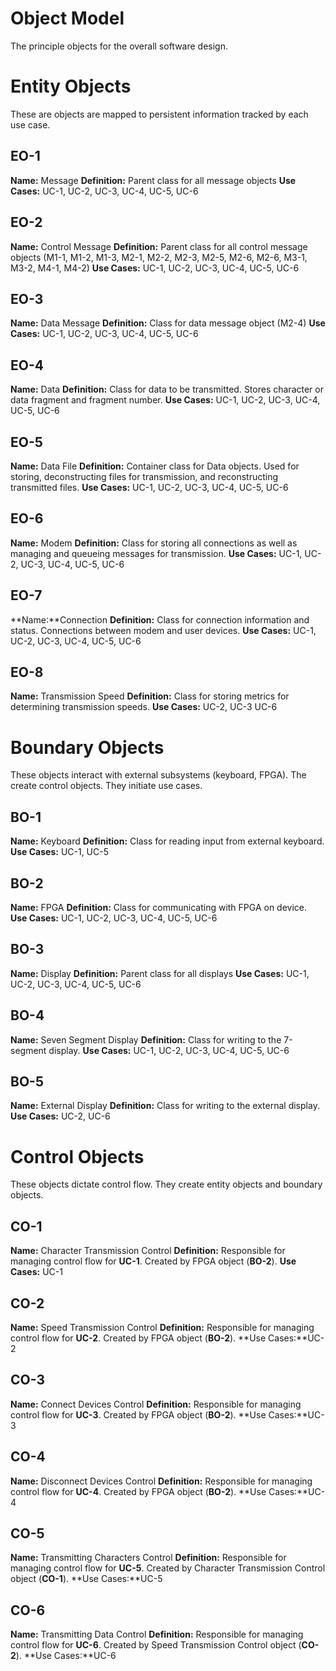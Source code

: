 # Object Model
The principle objects for the overall software design.

# Entity Objects
These are objects are mapped to persistent information tracked by each use case.

## EO-1
**Name:** Message
**Definition:** Parent class for all message objects
**Use Cases:** UC-1, UC-2, UC-3, UC-4, UC-5, UC-6

## EO-2
**Name:** Control Message
**Definition:** Parent class for all control message objects (M1-1, M1-2, M1-3, M2-1, M2-2, M2-3, M2-5, M2-6, M2-6, M3-1, M3-2, M4-1, M4-2)
**Use Cases:** UC-1, UC-2, UC-3, UC-4, UC-5, UC-6

## EO-3
**Name:** Data Message
**Definition:** Class for data message object (M2-4)
**Use Cases:** UC-1, UC-2, UC-3, UC-4, UC-5, UC-6

## EO-4
**Name:** Data
**Definition:** Class for data to be transmitted. Stores character or data fragment and fragment number.
**Use Cases:** UC-1, UC-2, UC-3, UC-4, UC-5, UC-6

## EO-5
**Name:** Data File
**Definition:** Container class for Data objects. Used for storing, deconstructing files for transmission, and reconstructing transmitted files. 
**Use Cases:** UC-1, UC-2, UC-3, UC-4, UC-5, UC-6

## EO-6
**Name:** Modem
**Definition:** Class for storing all connections as well as managing and queueing messages for transmission.
**Use Cases:** UC-1, UC-2, UC-3, UC-4, UC-5, UC-6

## EO-7
**Name:**Connection
**Definition:** Class for connection information and status. Connections between modem and user devices.
**Use Cases:** UC-1, UC-2, UC-3, UC-4, UC-5, UC-6

## EO-8
**Name:** Transmission Speed
**Definition:** Class for storing metrics for determining transmission speeds.
**Use Cases:** UC-2, UC-3 UC-6

# Boundary Objects
These objects interact with external subsystems (keyboard, FPGA). The create control objects. They initiate use cases.

## BO-1
**Name:** Keyboard
**Definition:** Class for reading input from external keyboard.
**Use Cases:** UC-1, UC-5

## BO-2
**Name:** FPGA
**Definition:** Class for communicating with FPGA on device.
**Use Cases:** UC-1, UC-2, UC-3, UC-4, UC-5, UC-6

## BO-3
**Name:** Display
**Definition:** Parent class for all displays
**Use Cases:** UC-1, UC-2, UC-3, UC-4, UC-5, UC-6

## BO-4
**Name:** Seven Segment Display
**Definition:** Class for writing to the 7-segment display.
**Use Cases:** UC-1, UC-2, UC-3, UC-4, UC-5, UC-6

## BO-5
**Name:** External Display
**Definition:** Class for writing to the external display.
**Use Cases:** UC-2, UC-6

# Control Objects
These objects dictate control flow. They create entity objects and boundary objects.

## CO-1
**Name:** Character Transmission Control
**Definition:**  Responsible for managing control flow for **UC-1**. Created by FPGA object (**BO-2**).
**Use Cases:** UC-1

## CO-2
**Name:** Speed Transmission Control
**Definition:** Responsible for managing control flow for **UC-2**. Created by FPGA object (**BO-2**).
**Use Cases:**UC-2

## CO-3
**Name:** Connect Devices Control
**Definition:** Responsible for managing control flow for **UC-3**. Created by FPGA object (**BO-2**). 
**Use Cases:**UC-3

## CO-4
**Name:** Disconnect Devices Control
**Definition:** Responsible for managing control flow for **UC-4**. Created by FPGA object (**BO-2**). 
**Use Cases:**UC-4

## CO-5
**Name:** Transmitting Characters Control
**Definition:** Responsible for managing control flow for **UC-5**. Created by Character Transmission Control object (**CO-1**).
**Use Cases:**UC-5

## CO-6
**Name:** Transmitting Data Control
**Definition:** Responsible for managing control flow for **UC-6**. Created by Speed Transmission Control object (**CO-2**).
**Use Cases:**UC-6